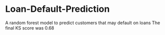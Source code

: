 # Loan-Default-Prediction
A random forest model to predict customers that may default on loans
The final KS score was 0.68
